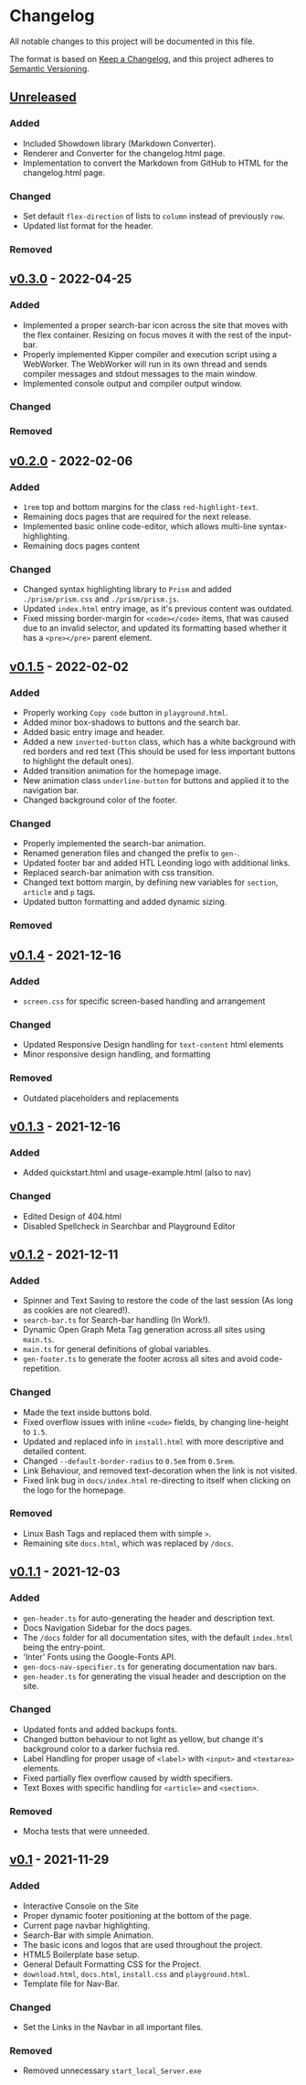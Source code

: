 # Changelog

All notable changes to this project will be documented in this file.

The format is based on [Keep a Changelog](https://keepachangelog.com/en/1.0.0/),
and this project adheres to [Semantic Versioning](https://semver.org/spec/v2.0.0.html).

## [Unreleased]
### Added
- Included Showdown library (Markdown Converter).
- Renderer and Converter for the changelog.html page.
- Implementation to convert the Markdown from GitHub to HTML for the changelog.html page.

### Changed
- Set default `flex-direction` of lists to `column` instead of previously `row`.
- Updated list format for the header.

### Removed

## [v0.3.0] - 2022-04-25
### Added
- Implemented a proper search-bar icon across the site that moves with the flex container.
  Resizing on focus moves it with the rest of the input-bar.
- Properly implemented Kipper compiler and execution script using a WebWorker. The WebWorker will run in its own thread
  and sends compiler messages and stdout messages to the main window.
- Implemented console output and compiler output window.

### Changed

### Removed

## [v0.2.0] - 2022-02-06
### Added
- `1rem` top and bottom margins for the class `red-highlight-text`.
- Remaining docs pages that are required for the next release.
- Implemented basic online code-editor, which allows multi-line syntax-highlighting.
- Remaining docs pages content

### Changed
- Changed syntax highlighting library to `Prism` and added `./prism/prism.css` and `./prism/prism.js`.
- Updated `index.html` entry image, as it's previous content was outdated.
- Fixed missing border-margin for `<code></code>` items, that was caused due to an invalid selector, and
  updated its formatting based whether it has a `<pre></pre>` parent element.

## [v0.1.5] - 2022-02-02
### Added
- Properly working `Copy code` button in `playground.html`.
- Added minor box-shadows to buttons and the search bar.
- Added basic entry image and header.
- Added a new `inverted-button` class, which has a white background with red borders and red text (This should be used
  for less important buttons to highlight the default ones).
- Added transition animation for the homepage image.
- New animation class `underline-button` for buttons and applied it to the navigation bar.
- Changed background color of the footer.

### Changed
- Properly implemented the search-bar animation.
- Renamed generation files and changed the prefix to `gen-`.
- Updated footer bar and added HTL Leonding logo with additional links.
- Replaced search-bar animation with css transition.
- Changed text bottom margin, by defining new variables for `section`, `article` and `p` tags.
- Updated button formatting and added dynamic sizing.

### Removed

## [v0.1.4] - 2021-12-16
### Added
- `screen.css` for specific screen-based handling and arrangement

### Changed
- Updated Responsive Design handling for `text-content` html elements
- Minor responsive design handling, and formatting

### Removed
- Outdated placeholders and replacements

## [v0.1.3] - 2021-12-16

### Added
- Added quickstart.html and usage-example.html (also to nav)

### Changed
- Edited Design of 404.html
- Disabled Spellcheck in Searchbar and Playground Editor

## [v0.1.2] - 2021-12-11

### Added
- Spinner and Text Saving to restore the code of the last session (As long as cookies are not cleared!).
- `search-bar.ts` for Search-bar handling (In Work!).
- Dynamic Open Graph Meta Tag generation across all sites using `main.ts`.
- `main.ts` for general definitions of global variables.
- `gen-footer.ts` to generate the footer across all sites and avoid code-repetition.

### Changed
- Made the text inside buttons bold.
- Fixed overflow issues with inline `<code>` fields, by changing line-height to `1.5`.
- Updated and replaced info in `install.html` with more descriptive and detailed content.
- Changed `--default-border-radius` to `0.5em` from `0.5rem`.
- Link Behaviour, and removed text-decoration when the link is not visited.
- Fixed link bug in `docs/index.html` re-directing to itself when clicking on the logo for the homepage.

### Removed
- Linux Bash Tags and replaced them with simple `>`.
- Remaining site `docs.html`, which was replaced by `/docs`.

## [v0.1.1] - 2021-12-03

### Added
- `gen-header.ts` for auto-generating the header and description text.
- Docs Navigation Sidebar for the docs pages.
- The `/docs` folder for all documentation sites, with the default `index.html` being the entry-point.
- 'Inter' Fonts using the Google-Fonts API.
- `gen-docs-nav-specifier.ts` for generating documentation nav bars.
- `gen-header.ts` for generating the visual header and description on the site.

### Changed
- Updated fonts and added backups fonts.
- Changed button behaviour to not light as yellow, but change it's background color to a darker fuchsia red.
- Label Handling for proper usage of `<label>` with `<input>` and `<textarea>` elements.
- Fixed partially flex overflow caused by width specifiers.
- Text Boxes with specific handling for `<article>` and `<section>`.

### Removed
- Mocha tests that were unneeded.

## [v0.1] - 2021-11-29

### Added

- Interactive Console on the Site
- Proper dynamic footer positioning at the bottom of the page.
- Current page navbar highlighting.
- Search-Bar with simple Animation.
- The basic icons and logos that are used throughout the project.
- HTML5 Boilerplate base setup.
- General Default Formatting CSS for the Project.
- `download.html`, `docs.html`, `install.css` and `playground.html`.
- Template file for Nav-Bar.

### Changed
- Set the Links in the Navbar in all important files.

### Removed
- Removed unnecessary `start_local_Server.exe`

[unreleased]: https://github.com/WMC-AHIF-2021/Kipper-Web/compare/HEAD...base-dev
[v0.3.0]: https://github.com/WMC-AHIF-2021/Kipper-Web/compare/v0.2.0...v0.3.0
[v0.2.0]: https://github.com/WMC-AHIF-2021/Kipper-Web/compare/v0.1.5...v0.2.0
[v0.1.5]: https://github.com/WMC-AHIF-2021/Kipper-Web/compare/v0.1.4...v0.1.5
[v0.1.4]: https://github.com/WMC-AHIF-2021/Kipper-Web/compare/v0.1.3...v0.1.4
[v0.1.3]: https://github.com/WMC-AHIF-2021/Kipper-Web/compare/v0.1.2...v0.1.3
[v0.1.2]: https://github.com/WMC-AHIF-2021/Kipper-Web/compare/v0.1.1...v0.1.2
[v0.1.1]: https://github.com/WMC-AHIF-2021/Kipper-Web/compare/v0.1...v0.1.1
[v0.1]: https://github.com/WMC-AHIF-2021/Kipper-Web/tree/v0.1
